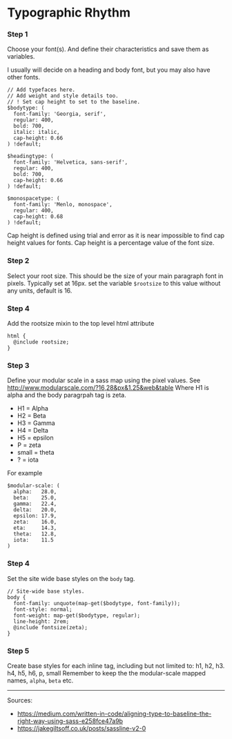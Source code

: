 # Typographic Rhythm

### Step 1

Choose your font(s). And define their characteristics and save them as variables.

I usually will decide on a heading and body font, but you may also have other fonts.

```
// Add typefaces here.
// Add weight and style details too.
// ! Set cap height to set to the baseline.
$bodytype: (
  font-family: 'Georgia, serif',
  regular: 400,
  bold: 700,
  italic: italic,
  cap-height: 0.66
) !default;

$headingtype: (
  font-family: 'Helvetica, sans-serif',
  regular: 400,
  bold: 700,
  cap-height: 0.66
) !default;

$monospacetype: (
  font-family: 'Menlo, monospace',
  regular: 400,
  cap-height: 0.68
) !default;
```

Cap height is defined using trial and error as it is near impossible to find cap height values for fonts.
Cap height is a percentage value of the font size.

### Step 2

Select your root size. This should be the size of your main paragraph font in pixels. Typically set at 16px.
set the variable `$rootsize` to this value without any units, default is 16.

### Step 4
Add the rootsize mixin to the top level html attribute
```
html {
  @include rootsize;
}
```

### Step 3

Define your modular scale in a sass map using the pixel values. See http://www.modularscale.com/?16,28&px&1.25&web&table
Where H1 is alpha and the body paragrpah tag is zeta.
- H1 = Alpha
- H2 = Beta
- H3 = Gamma
- H4 = Delta
- H5 = epsilon
- P = zeta
- small = theta
- ? = iota

For example

```
$modular-scale: (
  alpha:   28.0,
  beta:    25.0,
  gamma:   22.4,
  delta:   20.0,
  epsilon: 17.9,
  zeta:    16.0,
  eta:     14.3,
  theta:   12.8,
  iota:    11.5
)
```
### Step 4

Set the site wide base styles on the `body` tag.
```
// Site-wide base styles.
body {
  font-family: unquote(map-get($bodytype, font-family));
  font-style: normal;
  font-weight: map-get($bodytype, regular);
  line-height: 2rem;
  @include fontsize(zeta);
}
```

### Step 5

Create base styles for each inline tag, including but not limited to: h1, h2, h3. h4, h5, h6, p, small
Remember to keep the the modular-scale mapped names, `alpha`, `beta` etc.

- - -

Sources:
- https://medium.com/written-in-code/aligning-type-to-baseline-the-right-way-using-sass-e258fce47a9b
- https://jakegiltsoff.co.uk/posts/sassline-v2-0
